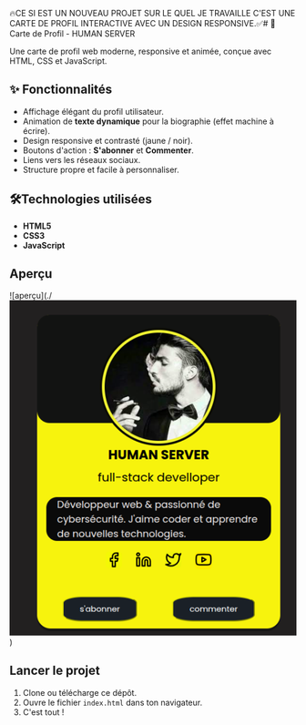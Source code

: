 🔥CE SI EST UN NOUVEAU PROJET SUR LE QUEL JE TRAVAILLE C'EST UNE CARTE DE PROFIL INTERACTIVE AVEC UN DESIGN RESPONSIVE.✅# 💼 Carte de Profil - HUMAN SERVER

Une carte de profil web moderne, responsive et animée, conçue avec HTML, CSS et JavaScript.


## ✨ Fonctionnalités

- Affichage élégant du profil utilisateur.
- Animation de **texte dynamique** pour la biographie (effet machine à écrire).
- Design responsive et contrasté (jaune / noir).
- Boutons d'action : **S'abonner** et **Commenter**.
- Liens vers les réseaux sociaux.
- Structure propre et facile à personnaliser.


## 🛠️Technologies utilisées

- **HTML5**
- **CSS3**
- **JavaScript**


##  Aperçu

![aperçu](./![no image](<Capture d’écran du 2025-03-29 12-55-55.png>))


## Lancer le projet

1. Clone ou télécharge ce dépôt.
2. Ouvre le fichier `index.html` dans ton navigateur.
3. C'est tout ! 






